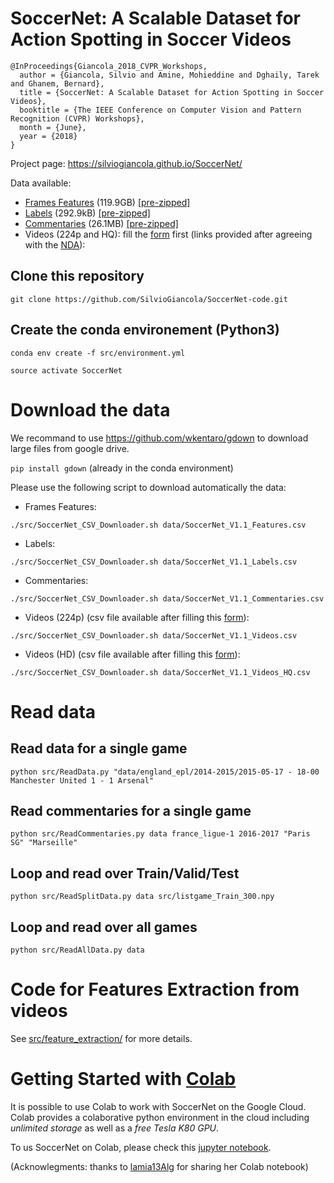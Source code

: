 # SoccerNet: A Scalable Dataset for Action Spotting in Soccer Videos

```
@InProceedings{Giancola_2018_CVPR_Workshops,
  author = {Giancola, Silvio and Amine, Mohieddine and Dghaily, Tarek and Ghanem, Bernard},
  title = {SoccerNet: A Scalable Dataset for Action Spotting in Soccer Videos},
  booktitle = {The IEEE Conference on Computer Vision and Pattern Recognition (CVPR) Workshops},
  month = {June},
  year = {2018}
}
```

Project page: https://silviogiancola.github.io/SoccerNet/


Data available:
- [Frames Features](https://drive.google.com/drive/folders/1qkIeQCGaHg0_CUCHvh3hQFTlq26D20Ts?usp=sharing) (119.9GB)
[[pre-zipped]](https://drive.google.com/file/d/1FDyrfnp8dsF7cd_NyzdTHA-EFIK_TvKK/view?usp=sharing)
- [Labels](https://drive.google.com/drive/folders/1j95bI6G8q434K22wxWRvz2ymA8FF3rei?usp=sharing) (292.9kB)
[[pre-zipped]](https://drive.google.com/file/d/10-Y5yqH8YQ0_lvppWPMSLq6SMayuWT4E/view?usp=sharing)
- [Commentaries](https://drive.google.com/drive/folders/1XD7Kiqw7rsmMn6fYDxN82BdlD_HfkF49?usp=sharing) (26.1MB)
[[pre-zipped]](https://drive.google.com/file/d/1BgPwrHzuz5WDZqmll9K2koP0k0932TNW/view?usp=sharing)
- Videos (224p and HQ): fill the [form](https://goo.gl/forms/HXsBbBw6QFMhLvj13) first (links provided after agreeing with the 
[NDA](https://drive.google.com/file/d/1_e9oZ3rp6hHA2Hm2tjUDMBXYqVrlUKwj/view?usp=sharing)):




## Clone this repository
`git clone https://github.com/SilvioGiancola/SoccerNet-code.git`

## Create the conda environement (Python3)
`conda env create -f src/environment.yml`

`source activate SoccerNet`


# Download the data

We recommand to use https://github.com/wkentaro/gdown to download large files from google drive.

`pip install gdown` (already in the conda environment)

Please use the following script to download automatically the data:


 - Frames Features:

`./src/SoccerNet_CSV_Downloader.sh data/SoccerNet_V1.1_Features.csv`


 - Labels:

`./src/SoccerNet_CSV_Downloader.sh data/SoccerNet_V1.1_Labels.csv`


 - Commentaries:

`./src/SoccerNet_CSV_Downloader.sh data/SoccerNet_V1.1_Commentaries.csv`


 - Videos (224p) (csv file available after filling this [form](https://goo.gl/forms/HXsBbBw6QFMhLvj13)):

`./src/SoccerNet_CSV_Downloader.sh data/SoccerNet_V1.1_Videos.csv` 

 - Videos (HD) (csv file available after filling this [form](https://goo.gl/forms/HXsBbBw6QFMhLvj13)):

`./src/SoccerNet_CSV_Downloader.sh data/SoccerNet_V1.1_Videos_HQ.csv`



# Read data

## Read data for a single game
`python src/ReadData.py "data/england_epl/2014-2015/2015-05-17 - 18-00 Manchester United 1 - 1 Arsenal"`


## Read commentaries for a single game
`python src/ReadCommentaries.py data france_ligue-1 2016-2017 "Paris SG" "Marseille"`


## Loop and read over Train/Valid/Test
`python src/ReadSplitData.py data src/listgame_Train_300.npy`


## Loop and read over all games
`python src/ReadAllData.py data`




# Code for Features Extraction from videos


See [src/feature_extraction/](src/feature_extraction/) for more details.



# Getting Started with [Colab](https://colab.research.google.com/notebooks/welcome.ipynb)

It is possible to use Colab to work with SoccerNet on the Google Cloud.
Colab provides a colaborative python environment in the cloud including *unlimited storage* as well as a *free Tesla K80 GPU*.

To us SoccerNet on Colab, please check this [jupyter notebook](https://colab.research.google.com/drive/0B2t5TGieUKOCZlJ4RXVKc1c5UkZ1V2FPbGliSTJqVW9CSjN3).

(Acknowlegments: thanks to [lamia13Alg](https://github.com/lamia13Alg) for sharing her Colab notebook)

